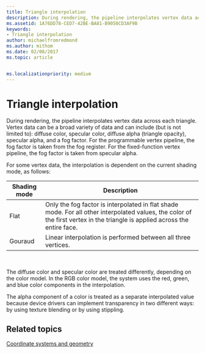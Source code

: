 ```yaml
---
title: Triangle interpolation
description: During rendering, the pipeline interpolates vertex data across each triangle.
ms.assetid: 1A76DD78-CED7-42BE-BA81-B9050CD3AF9B
keywords:
- Triangle interpolation
author: michaelfromredmond
ms.author: mithom
ms.date: 02/08/2017
ms.topic: article


ms.localizationpriority: medium
---
```


# Triangle interpolation


During rendering, the pipeline interpolates vertex data across each triangle. Vertex data can be a broad variety of data and can include (but is not limited to): diffuse color, specular color, diffuse alpha (triangle opacity), specular alpha, and a fog factor. For the programmable vertex pipeline, the fog factor is taken from the fog register. For the fixed-function vertex pipeline, the fog factor is taken from specular alpha.

For some vertex data, the interpolation is dependent on the current shading mode, as follows:

| Shading mode | Description                                                                                                                                                                 |
|--------------|-----------------------------------------------------------------------------------------------------------------------------------------------------------------------------|
| Flat         | Only the fog factor is interpolated in flat shade mode. For all other interpolated values, the color of the first vertex in the triangle is applied across the entire face. |
| Gouraud      | Linear interpolation is performed between all three vertices.                                                                                                               |

 

The diffuse color and specular color are treated differently, depending on the color model. In the RGB color model, the system uses the red, green, and blue color components in the interpolation.

The alpha component of a color is treated as a separate interpolated value because device drivers can implement transparency in two different ways: by using texture blending or by using stippling.

## <span id="related-topics"></span>Related topics


[Coordinate systems and geometry](coordinate-systems-and-geometry.md)

 

 




